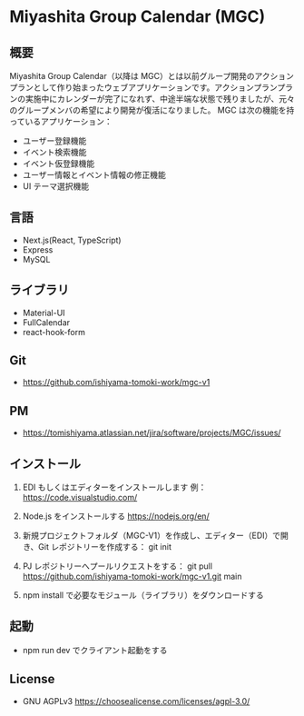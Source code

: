 # Miyashita Group Calendar (MGC)

## 概要

Miyashita Group Calendar（以降は MGC）とは以前グループ開発のアクションプランとして作り始まったウェブアプリケーションです。アクションプランプランの実施中にカレンダーが完了になれず、中途半端な状態で残りましたが、元々のグループメンバの希望により開発が復活になりました。
MGC は次の機能を持っているアプリケーション：

-   ユーザー登録機能
-   イベント検索機能
-   イベント仮登録機能
-   ユーザー情報とイベント情報の修正機能
-   UI テーマ選択機能

## 言語

-   Next.js(React, TypeScript)
-   Express
-   MySQL

## ライブラリ

-   Material-UI
-   FullCalendar
-   react-hook-form

## Git

-   https://github.com/ishiyama-tomoki-work/mgc-v1

## PM

-   https://tomishiyama.atlassian.net/jira/software/projects/MGC/issues/

## インストール

1. EDI もしくはエディターをインストールします
   例：https://code.visualstudio.com/

2. Node.js をインストールする
   https://nodejs.org/en/

3. 新規プロジェクトフォルダ（MGC-V1）を作成し、エディター（EDI）で開き、Git レポジトリーを作成する：
   git init

4. PJ レポジトリーへプールリクエストをする：
   git pull https://github.com/ishiyama-tomoki-work/mgc-v1.git main

5. npm install で必要なモジュール（ライブラリ）をダウンロードする

## 起動

-   npm run dev でクライアント起動をする

## License

-   GNU AGPLv3
    https://choosealicense.com/licenses/agpl-3.0/
